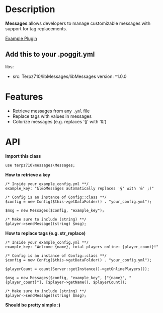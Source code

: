 # Description
**Messages** allows developers to manage customizable messages with support for tag replacements.

[Example Plugin](https://github.com/Terpz710/ExampleMessages/tree/main)

## Add this to your .poggit.yml
libs:
  - src: Terpz710/libMessages/libMessages
    version: ^1.0.0

# Features
- Retrieve messages from any `.yml` file
- Replace tags with values in messages
- Colorize messages (e.g. replaces '§' with '&')

# API
**Import this class**
```
use terpz710\messages\Messages;
```

**How to retrieve a key**
```
/* Inside your example_config.yml **/
example_key: "&l&bMessages automatically replaces '§' with '&' ;)"

/* Config is an instance of Config::class **/
$config = new Config($this->getDataFolder() . "your_config.yml");

$msg = new Messages($config, "example_key");

/* Make sure to include (string) **/
$player->sendMessage((string) $msg);
```

**How to replace tags (e.g. str_replace)**
```
/* Inside your example_config.yml **/
example_key: "Welcome {name}, total players online: {player_count}!"

/* Config is an instance of Config::class **/
$config = new Config($this->getDataFolder() . "your_config.yml");

$playerCount = count(Server::getInstance()->getOnlinePlayers());

$msg = new Messages($config, "example_key", ["{name}", "{player_count}"], [$player->getName(), $playerCount]);

/* Make sure to include (string) **/
$player->sendMessage((string) $msg);
```

**Should be pretty simple :)**
